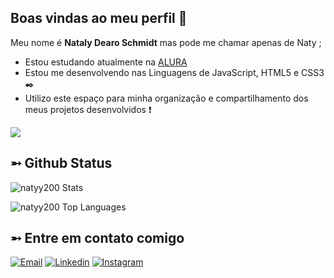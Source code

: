 ## Boas vindas ao meu perfil 🌾

Meu nome é **Nataly Dearo Schmidt** mas pode me chamar apenas de Naty ;

- Estou estudando atualmente na [ALURA](https://www.alura.com.br)
- Estou me desenvolvendo nas Linguagens de JavaScript, HTML5 e CSS3 ✒️
- Utilizo este espaço para minha organização e compartilhamento dos meus projetos desenvolvidos ❗

![](https://media.tenor.com/tmC4P9hHGwEAAAAi/jojo-menacing.gif)

## ➵ Github Status
![natyy200 Stats](https://github-readme-stats.vercel.app/api?username=natyy200&theme=material-palenight&show_icons=true&hide_border=true&count_private=true)

![natyy200 Top Languages](https://github-readme-stats.vercel.app/api/top-langs/?username=natyy200&theme=material-palenight&show_icons=true&hide_border=true&layout=compact)

## ➵ Entre em contato comigo

[![Email](https://img.shields.io/badge/Gmail-D14836?style=for-the-badge&logo=gmail&logoColor=white)](nataly.schmidt@escola.pr.gov.br)
[![Linkedin](https://img.shields.io/badge/LinkedIn-0077B5?style=for-the-badge&logo=linkedin&logoColor=white)](https://www.linkedin.com/in/nataly-dearo-schmidt-087a04252/)
[![Instagram](https://img.shields.io/badge/Instagram-E4405F?style=for-the-badge&logo=instagram&logoColor=white)](https://www.instagram.com/nataly.dearo/)
